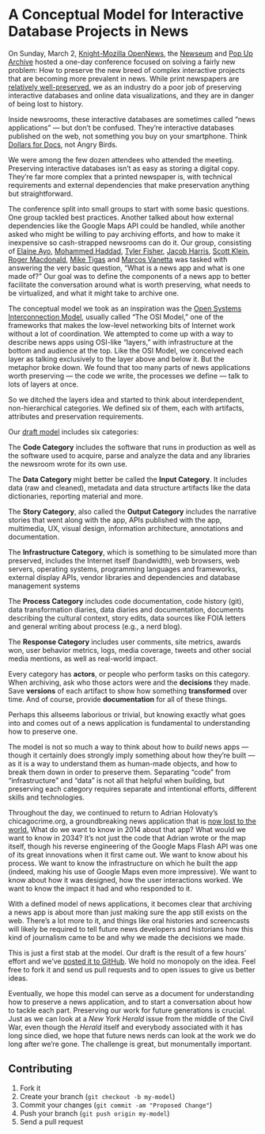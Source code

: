 # A Conceptual Model for Interactive Database Projects in News

On Sunday, March 2, [Knight-Mozilla OpenNews](http://opennews.org), the [Newseum](http://newseum.org) and [Pop Up Archive](https://www.popuparchive.org) hosted a one-day conference focused on solving a fairly new problem: How to preserve the new breed of complex interactive projects that are becoming more prevalent in news. While print newspapers are [relatively well-preserved](http://newseum.org/exhibits-and-theaters/permanent-exhibits/news-history/index.html), we as an industry do a poor job of preserving interactive databases and online data visualizations, and they are in danger of being lost to history.

Inside newsrooms, these interactive databases are sometimes called “news applications” — but don’t be confused. They’re interactive databases published on the web, not something you buy on your smartphone. Think [Dollars for Docs](http://projects.propublica.org/docdollars/), not Angry Birds.

We were among the few dozen attendees who attended the meeting. Preserving interactive databases isn’t as easy as storing a digital copy. They’re far more complex that a printed newspaper is, with technical requirements and external dependencies that make preservation anything but straightforward.

The conference split into small groups to start with some basic questions. One group tackled best practices. Another talked about how external dependencies like the Google Maps API could be handled, while another asked who might be willing to pay archiving efforts, and how to make it inexpensive so cash-strapped newsrooms can do it. Our group, consisting of [Elaine Ayo](http://www.twitter.com/eieayo), [Mohammed Haddad](http://www.twitter.com/haddadme), [Tyler Fisher](http://www.twitter.com/tylrfishr), [Jacob Harris](http://www.twitter.com/harrisj), [Scott Klein](http://www.twitter.com/kleinmatic), [Roger Macdonald](http://archive.org/about/bios.php), [Mike Tigas](http://www.twitter.com/mtigas) and [Marcos Vanetta](http://www.twitter.com/malev) was tasked with answering the very basic question, “What is a news app and what is one made of?” Our goal was to define the components of a news app to better facilitate the conversation around what is worth preserving, what needs to be virtualized, and what it might take to archive one.

The conceptual model we took as an inspiration was the [Open Systems Interconnection Model](http://en.wikipedia.org/wiki/OSI_model), usually called “The OSI Model,” one of the frameworks that makes the low-level networking bits of Internet work without a lot of coordination. We attempted to come up with a way to describe news apps using OSI-like “layers,” with infrastructure at the bottom and audience at the top. Like the OSI Model, we conceived each layer as talking exclusively to the layer above and below it. But the metaphor broke down. We found that too many parts of news applications worth preserving — the code we write, the processes we define — talk to lots of layers at once.

So we ditched the layers idea and started to think about interdependent, non-hierarchical categories. We defined six of them, each with artifacts, attributes and preservation requirements.

Our [draft model](https://github.com/propublica/newsappmodel) includes six categories:

The **Code Category** includes the software that runs in production as well as the software used to acquire, parse and analyze the data and any libraries the newsroom wrote for its own use.

The **Data Category** might better be called the **Input Category**. It includes data (raw and cleaned), metadata and data structure artifacts like the data dictionaries, reporting material and more.

The **Story Category**, also called the **Output Category** includes the narrative stories that went along with the app, APIs published with the app, multimedia, UX, visual design, information architecture, annotations and documentation.

The **Infrastructure Category**, which is something to be simulated more than preserved, includes the Internet itself (bandwidth), web browsers, web servers, operating systems, programming languages and frameworks, external display APIs, vendor libraries and dependencies and database management systems

The **Process Category** includes code documentation, code history (git), data transformation diaries, data diaries and documentation, documents describing the cultural context, story edits, data sources like FOIA letters and general writing about process (e.g., a nerd blog).

The **Response Category** includes user comments, site metrics, awards won, user behavior metrics, logs, media coverage, tweets and other social media mentions, as well as real-world impact.

Every category has **actors**, or people who perform tasks on this category. When archiving, ask who those actors were and the **decisions** they made. Save **versions** of each artifact to show how something **transformed** over time. And of course, provide **documentation** for all of these things.

Perhaps this allseems laborious or trivial, but knowing exactly what goes into and comes out of a news application is fundamental to understanding how to preserve one.

The model is not so much a way to think about how to *build* news apps — though it certainly does strongly imply something about how they’re built — as it is a way to understand them as human-made objects, and how to break them down in order to preserve them. Separating “code” from “infrastructure” and “data” is not all that helpful when building, but preserving each category requires separate and intentional efforts, different skills and technologies.

Throughout the day, we continued to return to Adrian Holovaty’s chicagocrime.org, a groundbreaking news application that is [now lost to the world.](http://www.holovaty.com/writing/chicagocrime.org-tribute/) What do we want to know in 2014 about that app? What would we want to know in 2034? It’s not just the code that Adrian wrote or the map itself, though his reverse engineering of the Google Maps Flash API was one of its great innovations when it first came out. We want to know about his process. We want to know the infrastructure on which he built the app (indeed, making his use of Google Maps even more impressive). We want to know about how it was designed, how the user interactions worked. We want to know the impact it had and who responded to it.

With a defined model of news applications, it becomes clear that archiving a news app is about more than just making sure the app still exists on the web. There’s a lot more to it, and things like oral histories and screencasts will likely be required to tell future news developers and historians how this kind of journalism came to be and why we made the decisions we made.

This is just a first stab at the model. Our draft is the result of a few hours’ effort and we’ve [posted it to GitHub](https://github.com/propublica/newsappmodel). We hold no monopoly on the idea. Feel free to fork it and send us pull requests and to open issues to give us better ideas.

Eventually, we hope this model can serve as a document for understanding how to preserve a news application, and to start a conversation about how to tackle each part. Preserving our work for future generations is crucial. Just as we can look at a *New York Herald* issue from the middle of the Civil War, even though the *Herald* itself and everybody associated with it has long since died, we hope that future news nerds can look at the work we do long after we’re gone. The challenge is great, but monumentally important.

## Contributing

1. Fork it
2. Create your branch (`git checkout -b my-model`)
3. Commit your changes (`git commit -am "Proposed Change"`)
4. Push your branch (`git push origin my-model`)
5. Send a pull request

